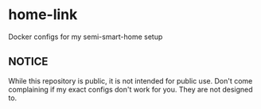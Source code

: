 # home-link
Docker configs for my semi-smart-home setup

## NOTICE

While this repository is public, it is not intended for public use. Don't come complaining if my exact configs don't work for you. They are not designed to.
